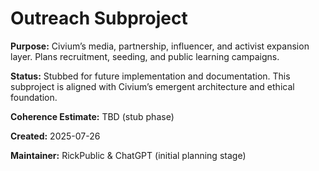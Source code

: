 <!-- Filename: README_outreach.md -->
# Outreach Subproject

**Purpose:**
Civium’s media, partnership, influencer, and activist expansion layer. Plans recruitment, seeding, and public learning campaigns.

**Status:**
Stubbed for future implementation and documentation. This subproject is aligned with Civium’s emergent architecture and ethical foundation.

**Coherence Estimate:**
TBD (stub phase)

**Created:** 2025-07-26

**Maintainer:** RickPublic & ChatGPT (initial planning stage)

